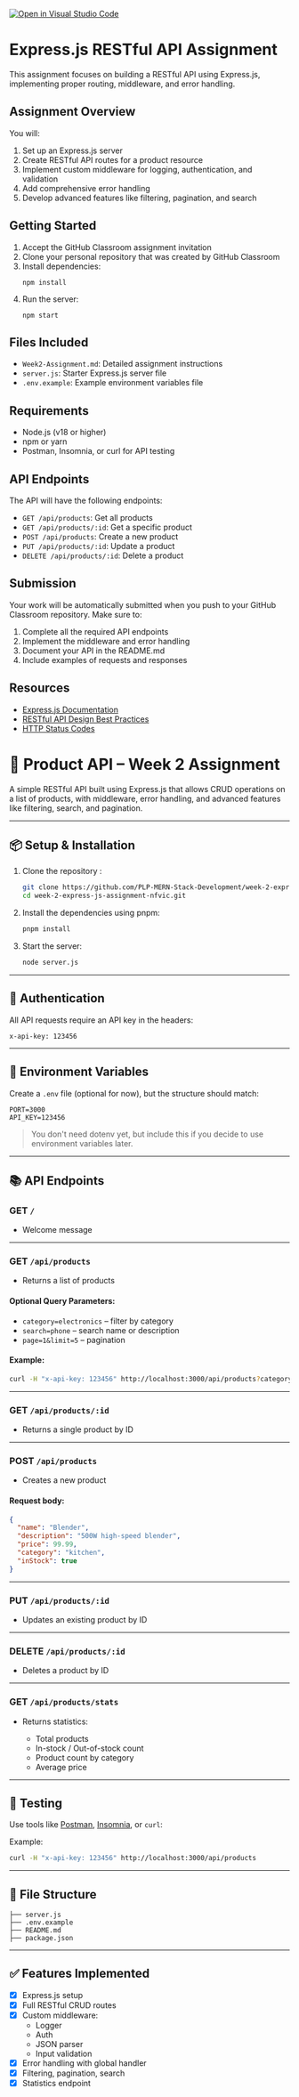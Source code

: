[![Open in Visual Studio Code](https://classroom.github.com/assets/open-in-vscode-2e0aaae1b6195c2367325f4f02e2d04e9abb55f0b24a779b69b11b9e10269abc.svg)](https://classroom.github.com/online_ide?assignment_repo_id=19777139&assignment_repo_type=AssignmentRepo)
# Express.js RESTful API Assignment

This assignment focuses on building a RESTful API using Express.js, implementing proper routing, middleware, and error handling.

## Assignment Overview

You will:
1. Set up an Express.js server
2. Create RESTful API routes for a product resource
3. Implement custom middleware for logging, authentication, and validation
4. Add comprehensive error handling
5. Develop advanced features like filtering, pagination, and search

## Getting Started

1. Accept the GitHub Classroom assignment invitation
2. Clone your personal repository that was created by GitHub Classroom
3. Install dependencies:
   ```
   npm install
   ```
4. Run the server:
   ```
   npm start
   ```

## Files Included

- `Week2-Assignment.md`: Detailed assignment instructions
- `server.js`: Starter Express.js server file
- `.env.example`: Example environment variables file

## Requirements

- Node.js (v18 or higher)
- npm or yarn
- Postman, Insomnia, or curl for API testing

## API Endpoints

The API will have the following endpoints:

- `GET /api/products`: Get all products
- `GET /api/products/:id`: Get a specific product
- `POST /api/products`: Create a new product
- `PUT /api/products/:id`: Update a product
- `DELETE /api/products/:id`: Delete a product

## Submission

Your work will be automatically submitted when you push to your GitHub Classroom repository. Make sure to:

1. Complete all the required API endpoints
2. Implement the middleware and error handling
3. Document your API in the README.md
4. Include examples of requests and responses

## Resources

- [Express.js Documentation](https://expressjs.com/)
- [RESTful API Design Best Practices](https://restfulapi.net/)
- [HTTP Status Codes](https://developer.mozilla.org/en-US/docs/Web/HTTP/Status) 


# 🚀 Product API – Week 2 Assignment

A simple RESTful API built using Express.js that allows CRUD operations on a list of products, with middleware, error handling, and advanced features like filtering, search, and pagination.

---

## 📦 Setup & Installation

1. Clone the repository :

   ```bash
   git clone https://github.com/PLP-MERN-Stack-Development/week-2-express-js-assignment-nfvic.git
   cd week-2-express-js-assignment-nfvic.git
   
2. Install the dependencies using pnpm:

   ```bash
   pnpm install
   ```

3. Start the server:

   ```bash
   node server.js
   ```

---

## 🔐 Authentication

All API requests require an API key in the headers:

```
x-api-key: 123456
```

---

## 📁 Environment Variables

Create a `.env` file (optional for now), but the structure should match:

```
PORT=3000
API_KEY=123456
```

> You don't need dotenv yet, but include this if you decide to use environment variables later.

---

## 📚 API Endpoints

### GET `/`

* Welcome message

---

### GET `/api/products`

* Returns a list of products

#### Optional Query Parameters:

* `category=electronics` – filter by category
* `search=phone` – search name or description
* `page=1&limit=5` – pagination

#### Example:

```bash
curl -H "x-api-key: 123456" http://localhost:3000/api/products?category=electronics&page=1&limit=2
```

---

### GET `/api/products/:id`

* Returns a single product by ID

---

### POST `/api/products`

* Creates a new product

#### Request body:

```json
{
  "name": "Blender",
  "description": "500W high-speed blender",
  "price": 99.99,
  "category": "kitchen",
  "inStock": true
}
```

---

### PUT `/api/products/:id`

* Updates an existing product by ID

---

### DELETE `/api/products/:id`

* Deletes a product by ID

---

### GET `/api/products/stats`

* Returns statistics:

  * Total products
  * In-stock / Out-of-stock count
  * Product count by category
  * Average price

---

## 🧪 Testing

Use tools like [Postman](https://www.postman.com/), [Insomnia](https://insomnia.rest/), or `curl`:

Example:

```bash
curl -H "x-api-key: 123456" http://localhost:3000/api/products
```

---

## 📁 File Structure

```
├── server.js
├── .env.example
├── README.md
├── package.json
```

---

## ✅ Features Implemented

* [x] Express.js setup
* [x] Full RESTful CRUD routes
* [x] Custom middleware:
  * Logger
  * Auth
  * JSON parser
  * Input validation
* [x] Error handling with global handler
* [x] Filtering, pagination, search
* [x] Statistics endpoint
